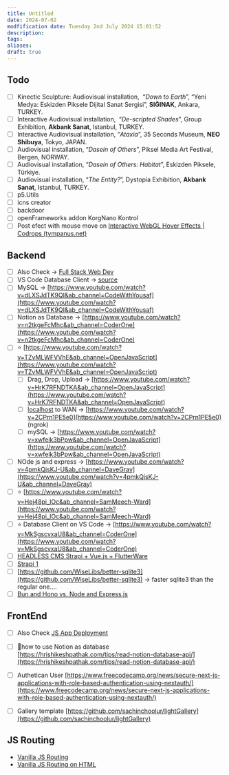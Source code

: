 ```yaml
---
title: Untitled
date: 2024-07-02
modfification date: Tuesday 2nd July 2024 15:01:52
description: 
tags: 
aliases: 
draft: true
---
```

## Todo
- [ ] Kinectic Sculpture: Audiovisual installation,  “_Down to Earth_”, “Yeni Medya: Eskizden Piksele Dijital Sanat Sergisi”, **SIĞINAK**, Ankara, TURKEY.
- [ ] Interactive Audiovisual installation,  “_De-scripted Shades_”, Group Exhibition, **Akbank Sanat**, Istanbul, TURKEY.
- [ ] Interactive Audiovisual installation, “_Ataxia_”, 35 Seconds Museum, **NEO Shibuya**, Tokyo, JAPAN.
- [ ] Audiovisual installation, “_Dasein of Others_”, Piksel Media Art Festival, Bergen, NORWAY.
- [ ] Audiovisual installation, “_Dasein of Others: Habitat_”, Eskizden Piksele, Türkiye.
- [ ] Audiovisual installation, “_The Entity?_”, Dystopia Exhibition, **Akbank Sanat**, Istanbul, TURKEY.
- [ ] p5.Utils
- [ ] icns creator
- [ ] backdoor
- [ ] openFrameworks addon KorgNano Kontrol
- [ ] Post efect with mouse move on [Interactive WebGL Hover Effects | Codrops (tympanus.net)](https://tympanus.net/codrops/2020/04/14/interactive-webgl-hover-effects/)

## Backend
- [ ] Also Check → [Full Stack Web Dev](https://www.notion.so/Full-Stack-Web-Dev-e5c4e390956943388bb07fc16628fb2d?pvs=21)
- [ ] VS Code Database Client → [source](https://www.youtube.com/watch?v=MkSgscvxaU8&t=627s)
- [ ] MySQL → [https://www.youtube.com/watch?v=dLXSJdTK9QI&ab_channel=CodeWithYousaf](https://www.youtube.com/watch?v=dLXSJdTK9QI&ab_channel=CodeWithYousaf)
- [ ] Notion as Database → [https://www.youtube.com/watch?v=n2tkgeFcMhc&ab_channel=CoderOne](https://www.youtube.com/watch?v=n2tkgeFcMhc&ab_channel=CoderOne)
- [ ] ⭐ [https://www.youtube.com/watch?v=TZvMLWFVVhE&ab_channel=OpenJavaScript](https://www.youtube.com/watch?v=TZvMLWFVVhE&ab_channel=OpenJavaScript)
    - [ ] Drag, Drop, Upload → [https://www.youtube.com/watch?v=HrK7RFNDTKA&ab_channel=OpenJavaScript](https://www.youtube.com/watch?v=HrK7RFNDTKA&ab_channel=OpenJavaScript)
    - [ ] [localhost](http://localhost) to WAN → [https://www.youtube.com/watch?v=2CPrn1PE5e0](https://www.youtube.com/watch?v=2CPrn1PE5e0) (ngrok)
    - [ ] mySQL → [https://www.youtube.com/watch?v=xwfeik3bPpw&ab_channel=OpenJavaScript](https://www.youtube.com/watch?v=xwfeik3bPpw&ab_channel=OpenJavaScript)
- [ ] NOde js and express → [https://www.youtube.com/watch?v=4pmkQjsKJ-U&ab_channel=DaveGray](https://www.youtube.com/watch?v=4pmkQjsKJ-U&ab_channel=DaveGray)
- [ ] ⭐ [https://www.youtube.com/watch?v=Hej48pi_lOc&ab_channel=SamMeech-Ward](https://www.youtube.com/watch?v=Hej48pi_lOc&ab_channel=SamMeech-Ward)
- [ ] ⭐ Database Client on VS Code → [https://www.youtube.com/watch?v=MkSgscvxaU8&ab_channel=CoderOne](https://www.youtube.com/watch?v=MkSgscvxaU8&ab_channel=CoderOne)
- [ ] [HEADLESS CMS Strapi + Vue.js + FlutterWare](https://www.youtube.com/watch?v=fnMZ1hV35bM&list=PLvYj-0rzQ4N99O6V8_0FdqPAJRwHLtrht&index=1)
- [ ] [Strapi 1](https://www.youtube.com/watch?v=gweg5fl597Q)
- [ ] [https://github.com/WiseLibs/better-sqlite3](https://github.com/WiseLibs/better-sqlite3) → faster sqlite3 than the regular one….
- [ ] [Bun and Hono vs. Node and Express.js](https://www.youtube.com/watch?v=uxMADW3CmN4)

## FrontEnd
- [ ] Also Check [JS App Deployment](https://www.notion.so/JS-App-Deployment-80162b86a4de43e7b50f04e18fc23a64?pvs=21)
- [ ] 🤜how to use Notion as database [https://hrishikeshpathak.com/tips/read-notion-database-api/](https://hrishikeshpathak.com/tips/read-notion-database-api/)
- [ ] Authetican User [https://www.freecodecamp.org/news/secure-next-js-applications-with-role-based-authentication-using-nextauth/](https://www.freecodecamp.org/news/secure-next-js-applications-with-role-based-authentication-using-nextauth/)
- [ ] Gallery template
    [https://github.com/sachinchoolur/lightGallery](https://github.com/sachinchoolur/lightGallery)




## JS Routing
- [Vanilla JS Routing](https://www.youtube.com/watch?v=JmSb1VFoP7w)
- [Vanilla JS Routing on HTML ](https://www.youtube.com/watch?v=ZleShIpv5zQ&t=2s)
